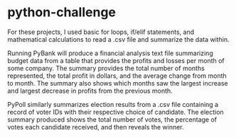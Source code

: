 # python-challenge

For these projects, I used basic for loops, if/elif statements, and mathematical calculations to read a .csv file and summarize the data within. 

Running PyBank will produce a financial analysis text file summarizing budget data from a table that provides the profits and losses per month of some company. The summary provides the total number of months represented, the total profit in dollars, and the average change from month to month. The summary also shows which months saw the largest increase and largest decrease in profits from the previous month.

PyPoll similarly summarizes election results from a .csv file containing a record of voter IDs with their respective choice of candidate. The election summary produced shows the total number of votes, the percentage of votes each candidate received, and then reveals the winner.
